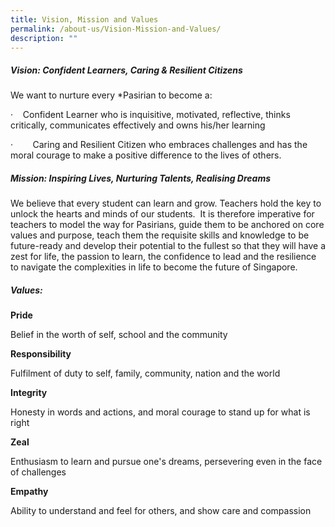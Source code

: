 ```yaml
---
title: Vision, Mission and Values
permalink: /about-us/Vision-Mission-and-Values/
description: ""
---
```

##### Vision: Confident Learners, Caring & Resilient Citizens


We want to nurture every \*Pasirian to become a:        

·    Confident Learner who is inquisitive, motivated, reflective, thinks critically, communicates effectively and owns his/her learning

·        Caring and Resilient Citizen who embraces challenges and has the moral courage to make a positive difference to the lives of others.

##### Mission: Inspiring Lives, Nurturing Talents, Realising Dreams


  

We believe that every student can learn and grow. Teachers hold the key to unlock the hearts and minds of our students.  It is therefore imperative for teachers to model the way for Pasirians, guide them to be anchored on core values and purpose, teach them the requisite skills and knowledge to be future-ready and develop their potential to the fullest so that they will have a zest for life, the passion to learn, the confidence to lead and the resilience to navigate the complexities in life to become the future of Singapore. 

##### Values:

**Pride**

Belief in the worth of self, school and the community

  

**Responsibility**

Fulfilment of duty to self, family, community, nation and the world

  

**Integrity**

Honesty in words and actions, and moral courage to stand up for what is right

  

**Zeal**

Enthusiasm to learn and pursue one's dreams, persevering even in the face of challenges 

  

**Empathy**

Ability to understand and feel for others, and show care and compassion